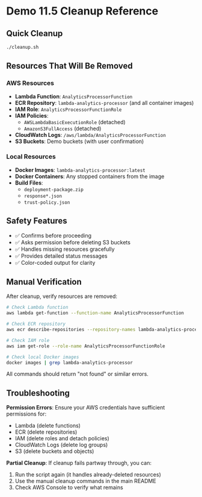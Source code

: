 # Demo 11.5 Cleanup Reference

## Quick Cleanup
```bash
./cleanup.sh
```

## Resources That Will Be Removed

### AWS Resources
- **Lambda Function**: `AnalyticsProcessorFunction`
- **ECR Repository**: `lambda-analytics-processor` (and all container images)
- **IAM Role**: `AnalyticsProcessorFunctionRole`
- **IAM Policies**: 
  - `AWSLambdaBasicExecutionRole` (detached)
  - `AmazonS3FullAccess` (detached)
- **CloudWatch Logs**: `/aws/lambda/AnalyticsProcessorFunction`
- **S3 Buckets**: Demo buckets (with user confirmation)

### Local Resources
- **Docker Images**: `lambda-analytics-processor:latest`
- **Docker Containers**: Any stopped containers from the image
- **Build Files**: 
  - `deployment-package.zip`
  - `response*.json`
  - `trust-policy.json`

## Safety Features
- ✅ Confirms before proceeding
- ✅ Asks permission before deleting S3 buckets
- ✅ Handles missing resources gracefully
- ✅ Provides detailed status messages
- ✅ Color-coded output for clarity

## Manual Verification
After cleanup, verify resources are removed:

```bash
# Check Lambda function
aws lambda get-function --function-name AnalyticsProcessorFunction

# Check ECR repository
aws ecr describe-repositories --repository-names lambda-analytics-processor

# Check IAM role
aws iam get-role --role-name AnalyticsProcessorFunctionRole

# Check local Docker images
docker images | grep lambda-analytics-processor
```

All commands should return "not found" or similar errors.

## Troubleshooting

**Permission Errors**: Ensure your AWS credentials have sufficient permissions for:
- Lambda (delete functions)
- ECR (delete repositories)
- IAM (delete roles and detach policies)
- CloudWatch Logs (delete log groups)
- S3 (delete buckets and objects)

**Partial Cleanup**: If cleanup fails partway through, you can:
1. Run the script again (it handles already-deleted resources)
2. Use the manual cleanup commands in the main README
3. Check AWS Console to verify what remains
